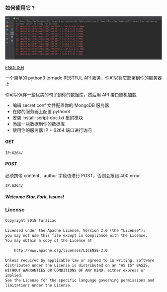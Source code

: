 ### 如何使用它 ?

![](https://github.com/Turaiiao/little_word_server/blob/master/201811022203331.png)

[ENGLISH](https://github.com/Turaiiao/little_word_server/blob/master/README.md)

一个简单的 python3 tornado RESTFUL API 服务，你可以将它部署到你的服务器上

你可以保存一些优美的句子到你的数据库，然后用 API 接口随机加载

- 编辑 secret.conf 文件配置你的 MongoDB 服务器
- 在你的服务器上配置 python3
- 安装 install-script-doc.txt 里的模块
- 添加一些数据到你的数据库
- 使用你的服务器 IP + 6264 端口进行访问

#### GET
```
IP:6264/
```

#### POST
必须携带 content、author 字段值进行 POST，否则会报错 400 error
```
IP:6264/
```

##### Welcome Star, Fork, Issues!

### License
```
Copyright 2018 Turaiiao

Licensed under the Apache License, Version 2.0 (the "License");
you may not use this file except in compliance with the License.
You may obtain a copy of the License at

    http://www.apache.org/licenses/LICENSE-2.0

Unless required by applicable law or agreed to in writing, software
distributed under the License is distributed on an "AS IS" BASIS,
WITHOUT WARRANTIES OR CONDITIONS OF ANY KIND, either express or implied.
See the License for the specific language governing permissions and
limitations under the License.
```
